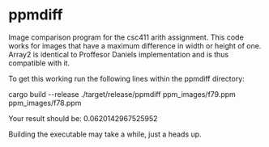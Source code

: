 # ppmdiff
Image comparison program for the csc411 arith assignment.
This code works for images that have a maximum difference in width or height of one.
Array2 is identical to Proffesor Daniels implementation and is thus compatible with it.

To get this working run the following lines within the ppmdiff directory:

cargo build --release
./target/release/ppmdiff ppm_images/f79.ppm ppm_images/f78.ppm

Your result should be:
0.0620142967525952

Building the executable may take a while, just a heads up.
